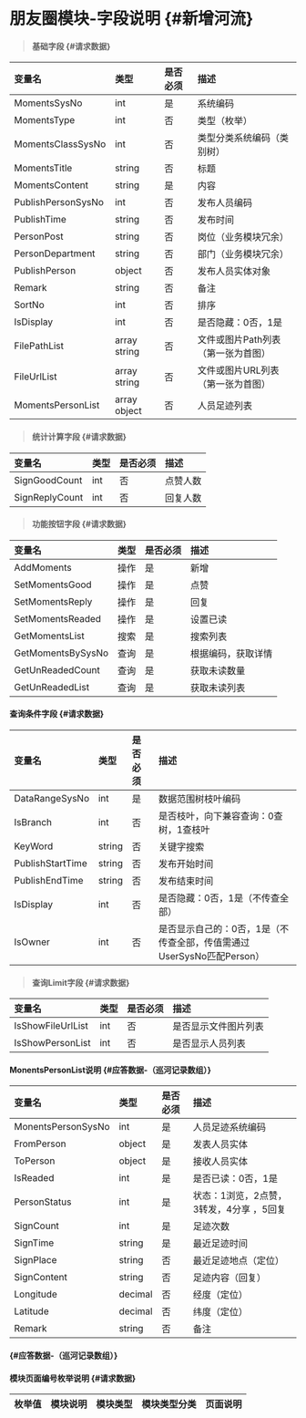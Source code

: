 # 朋友圈模块-字段说明 {#新增河流}

> #### 基础字段 {#请求数据}

| 变量名 | 类型 | 是否必须 | 描述 |
| :--- | :--- | :--- | :--- |
| MomentsSysNo | int | 是 | 系统编码 |
| MomentsType | int | 否 | 类型（枚举） |
| MomentsClassSysNo | int | 否 | 类型分类系统编码（类别树） |
| MomentsTitle | string | 否 | 标题 |
| MomentsContent | string | 是 | 内容 |
| PublishPersonSysNo | int | 否 | 发布人员编码 |
| PublishTime | string | 否 | 发布时间 |
| PersonPost | string | 否 | 岗位（业务模块冗余） |
| PersonDepartment | string | 否 | 部门（业务模块冗余） |
| PublishPerson | object | 否 | 发布人员实体对象 |
| Remark | string | 否 | 备注 |
| SortNo | int | 否 | 排序 |
| IsDisplay | int | 否 | 是否隐藏：0否，1是 |
| FilePathList | array string | 否 | 文件或图片Path列表（第一张为首图） |
| FileUrlList | array string | 否 | 文件或图片URL列表（第一张为首图） |
| MomentsPersonList | array object | 否 | 人员足迹列表 |

> #### 统计计算字段 {#请求数据}

| 变量名 | 类型 | 是否必须 | 描述 |
| :--- | :--- | :--- | :--- |
| SignGoodCount | int | 否 | 点赞人数 |
| SignReplyCount | int | 否 | 回复人数 |

> #### 功能按钮字段 {#请求数据}

| 变量名 | 类型 | 是否必须 | 描述 |
| :--- | :--- | :--- | :--- |
| AddMoments | 操作 | 是 | 新增 |
| SetMomentsGood | 操作 | 是 | 点赞 |
| SetMomentsReply | 操作 | 是 | 回复 |
| SetMomentsReaded | 操作 | 是 | 设置已读 |
| GetMomentsList | 搜索 | 是 | 搜索列表 |
| GetMomentsBySysNo | 查询 | 是 | 根据编码，获取详情 |
| GetUnReadedCount | 查询 | 是 | 获取未读数量 |
| GetUnReadedList | 查询 | 是 | 获取未读列表 |

#### 查询条件字段 {#请求数据}

| 变量名 | 类型 | 是否必须 | 描述 |
| :--- | :--- | :--- | :--- |
| DataRangeSysNo | int | 是 | 数据范围树枝叶编码 |
| IsBranch | int | 否 | 是否枝叶，向下兼容查询：0查树，1查枝叶 |
| KeyWord | string | 否 | 关键字搜索 |
| PublishStartTime | string | 否 | 发布开始时间 |
| PublishEndTime | string | 否 | 发布结束时间 |
| IsDisplay | int | 否 | 是否隐藏：0否，1是（不传查全部） |
| IsOwner | int | 否 | 是否显示自己的：0否，1是（不传查全部，传值需通过UserSysNo匹配Person） |

> #### 查询Limit字段 {#请求数据}

| 变量名 | 类型 | 是否必须 | 描述 |
| :--- | :--- | :--- | :--- |
| IsShowFileUrlList | int | 否 | 是否显示文件图片列表 |
| IsShowPersonList | int | 否 | 是否显示人员列表 |

#### MonentsPersonList说明 {#应答数据-（巡河记录数组）}

| 变量名 | 类型 | 是否必须 | 描述 |
| :--- | :--- | :--- | :--- |
| MonentsPersonSysNo | int | 是 | 人员足迹系统编码 |
| FromPerson | object | 是 | 发表人员实体 |
| ToPerson | object | 是 | 接收人员实体 |
| IsReaded | int | 是 | 是否已读：0否，1是 |
| PersonStatus | int | 是 | 状态：1浏览，2点赞，3转发，4分享 ，5回复 |
| SignCount | int | 是 | 足迹次数 |
| SignTime | string | 是 | 最近足迹时间 |
| SignPlace | string | 否 | 最近足迹地点（定位） |
| SignContent | string | 否 | 足迹内容（回复） |
| Longitude | decimal | 否 | 经度（定位） |
| Latitude | decimal | 否 | 纬度（定位） |
| Remark | string | 否 | 备注 |

####  {#应答数据-（巡河记录数组）}

#### 模块页面编号枚举说明 {#请求数据}

| 枚举值 | 模块说明 | 模块类型 | 模块类型分类 | 页面说明 |
| :--- | :--- | :--- | :--- | :--- |





